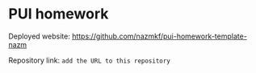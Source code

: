 # PUI homework

Deployed website: https://github.com/nazmkf/pui-homework-template-nazm

Repository link: `add the URL to this repository`
